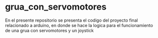 # grua_con_servomotores
En el presente repositorio se presenta el codigo del proyecto final relacionado a arduino, en donde se hace la logica para el funcionamiento de una grua con servomotores y un joystick
